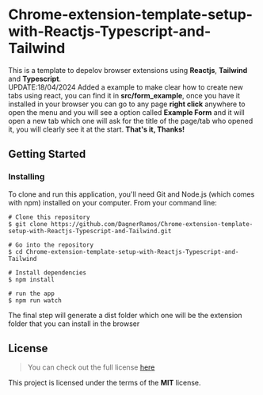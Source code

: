 ﻿# Chrome-extension-template-setup-with-Reactjs-Typescript-and-Tailwind

This is a template to depelov browser extensions using **Reactjs**, **Tailwind** and **Typescript**. <br>
UPDATE:18/04/2024 Added a example to make clear how to create new tabs using react, you can find it in **src/form_example**,
once you have it installed in your browser you can go to any page **right click** anywhere to open the menu and you will see a option
called **Example Form** and it will open a new tab which one will ask for the title of the page/tab who opened it, you will clearly see it at the start.
**That's it, Thanks!**                   

## Getting Started
### Installing

To clone and run this application, you'll need Git and Node.js (which comes with npm) installed on your computer. From your command line:

    # Clone this repository
    $ git clone https://github.com/DagnerRamos/Chrome-extension-template-setup-with-Reactjs-Typescript-and-Tailwind.git

    # Go into the repository
    $ cd Chrome-extension-template-setup-with-Reactjs-Typescript-and-Tailwind

    # Install dependencies
    $ npm install

    # run the app 
    $ npm run watch

The final step will generate a dist folder which one will be the extension folder that you can install in the browser

## License
>You can check out the full license [here](https://github.com/IgorAntun/node-chat/blob/master/LICENSE)

This project is licensed under the terms of the **MIT** license.
